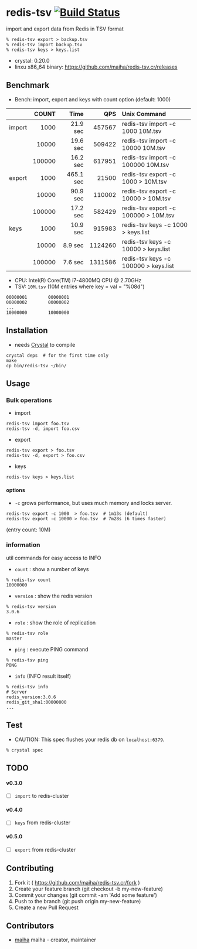 # redis-tsv [![Build Status](https://travis-ci.org/maiha/redis-tsv.cr.svg?branch=master)](https://travis-ci.org/maiha/redis-tsv.cr)

import and export data from Redis in TSV format

```shell
% redis-tsv export > backup.tsv
% redis-tsv import backup.tsv
% redis-tsv keys > keys.list
```

- crystal: 0.20.0
- linxu x86_64 binary: https://github.com/maiha/redis-tsv.cr/releases

## Benchmark

- Bench: import, export and keys with count option (default: 1000)

|      | COUNT  | Time     |    QPS | Unix Command                         |
|:-----|-------:|---------:|-------:|:-------------------------------------|
|import| 1000   | 21.9 sec | 457567 | redis-tsv import -c 1000   10M.tsv   |
|      | 10000  | 19.6 sec | 509422 | redis-tsv import -c 10000  10M.tsv   |
|      | 100000 | 16.2 sec | 617951 | redis-tsv import -c 100000 10M.tsv   |
|export| 1000   |465.1 sec |  21500 | redis-tsv export -c 1000   > 10M.tsv |
|      | 10000  | 90.9 sec | 110002 | redis-tsv export -c 10000  > 10M.tsv |
|      | 100000 | 17.2 sec | 582429 | redis-tsv export -c 100000 > 10M.tsv |
|keys  | 1000   | 10.9 sec | 915983 | redis-tsv keys -c 1000   > keys.list |
|      | 10000  |  8.9 sec | 1124260| redis-tsv keys -c 10000  > keys.list |
|      | 100000 |  7.6 sec | 1311586| redis-tsv keys -c 100000 > keys.list |

- CPU: Intel(R) Core(TM) i7-4800MQ CPU @ 2.70GHz
- TSV: `10M.tsv` (10M entries where key = val = "%08d")
```
00000001        00000001
00000002        00000002
...
10000000        10000000
```

## Installation

- needs [Crystal](http://crystal-lang.org/) to compile

```shell
crystal deps  # for the first time only
make
cp bin/redis-tsv ~/bin/
```

## Usage

### Bulk operations

- import

```
redis-tsv import foo.tsv
redis-tsv -d, import foo.csv
```

- export

```
redis-tsv export > foo.tsv
redis-tsv -d, export > foo.csv
```

- keys

```
redis-tsv keys > keys.list
```

#### options

- `-c` grows performance, but uses much memory and locks server.

```
redis-tsv export -c 1000  > foo.tsv  # 1m13s (default)
redis-tsv export -c 10000 > foo.tsv  # 7m28s (6 times faster)
```
(entry count: 10M)


### information

util commands for easy access to INFO

- `count` : show a number of keys
```
% redis-tsv count
10000000
```

- `version` : show the redis version
```
% redis-tsv version
3.0.6
```

- `role` : show the role of replication
```
% redis-tsv role
master
```

- `ping` : execute PING command
```
% redis-tsv ping
PONG
```

- `info` (INFO result itself)
```
% redis-tsv info
# Server
redis_version:3.0.6
redis_git_sha1:00000000
...
```

## Test

- CAUTION: This spec flushes your redis db on `localhost:6379`.

```
% crystal spec
```

## TODO

#### v0.3.0

- [ ] `import` to redis-cluster

#### v0.4.0

- [ ] `keys` from redis-cluster

#### v0.5.0

- [ ] `export` from redis-cluster

## Contributing

1. Fork it ( https://github.com/maiha/redis-tsv.cr/fork )
2. Create your feature branch (git checkout -b my-new-feature)
3. Commit your changes (git commit -am 'Add some feature')
4. Push to the branch (git push origin my-new-feature)
5. Create a new Pull Request

## Contributors

- [maiha](https://github.com/maiha) maiha - creator, maintainer
